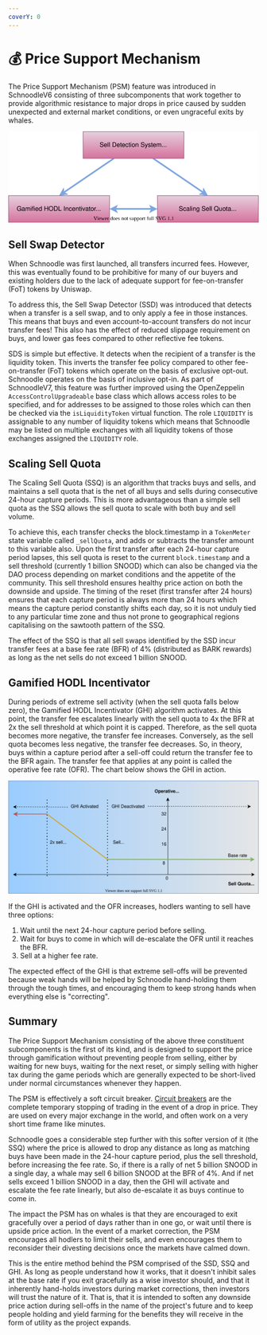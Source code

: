 ```yaml
---
coverY: 0
---
```


# 💰 Price Support Mechanism

The Price Support Mechanism (PSM) feature was introduced in SchnoodleV6 consisting of three subcomponents that work together to provide algorithmic resistance to major drops in price caused by sudden unexpected and external market conditions, or even ungraceful exits by whales.

![PSM Components](../.gitbook/assets/psm-components.svg)

## Sell Swap Detector

When Schnoodle was first launched, all transfers incurred fees. However, this was eventually found to be prohibitive for many of our buyers and existing holders due to the lack of adequate support for fee-on-transfer (FoT) tokens by Uniswap.

To address this, the Sell Swap Detector (SSD) was introduced that detects when a transfer is a sell swap, and to only apply a fee in those instances. This means that buys and even account-to-account transfers do not incur transfer fees! This also has the effect of reduced slippage requirement on buys, and lower gas fees compared to other reflective fee tokens.

SDS is simple but effective. It detects when the recipient of a transfer is the liquidity token. This inverts the transfer fee policy compared to other fee-on-transfer (FoT) tokens which operate on the basis of exclusive opt-out. Schnoodle operates on the basis of inclusive opt-in. As part of SchnoodleV7, this feature was further improved using the OpenZeppelin `AccessControlUpgradeable` base class which allows access roles to be specified, and for addresses to be assigned to those roles which can then be checked via the `isLiquidityToken` virtual function. The role `LIQUIDITY` is assignable to any number of liquidity tokens which means that Schnoodle may be listed on multiple exchanges with all liquidity tokens of those exchanges assigned the `LIQUIDITY` role.

## Scaling Sell Quota

The Scaling Sell Quota (SSQ) is an algorithm that tracks buys and sells, and maintains a sell quota that is the net of all buys and sells during consecutive 24-hour capture periods. This is more advantageous than a simple sell quota as the SSQ allows the sell quota to scale with both buy and sell volume.

To achieve this, each transfer checks the block.timestamp in a `TokenMeter` state variable called `_sellQuota`, and adds or subtracts the transfer amount to this variable also. Upon the first transfer after each 24-hour capture period lapses, this sell quota is reset to the current `block.timestamp` and a sell threshold (currently 1 billion SNOOD) which can also be changed via the DAO process depending on market conditions and the appetite of the community. This sell threshold ensures healthy price action on both the downside and upside. The timing of the reset (first transfer after 24 hours) ensures that each capture period is always more than 24 hours which means the capture period constantly shifts each day, so it is not unduly tied to any particular time zone and thus not prone to geographical regions capitalising on the sawtooth pattern of the SSQ.

The effect of the SSQ is that all sell swaps identified by the SSD incur transfer fees at a base fee rate (BFR) of 4% (distributed as BARK rewards) as long as the net sells do not exceed 1 billion SNOOD.

## Gamified HODL Incentivator

During periods of extreme sell activity (when the sell quota falls below zero), the Gamified HODL Incentivator (GHI) algorithm activates. At this point, the transfer fee escalates linearly with the sell quota to 4x the BFR at 2x the sell threshold at which point it is capped. Therefore, as the sell quota becomes more negative, the transfer fee increases. Conversely, as the sell quota becomes less negative, the transfer fee decreases. So, in theory, buys within a capture period after a sell-off could return the transfer fee to the BFR again. The transfer fee that applies at any point is called the operative fee rate (OFR). The chart below shows the GHI in action.

![](../.gitbook/assets/psm-chart.svg)

If the GHI is activated and the OFR increases, hodlers wanting to sell have three options:

1. Wait until the next 24-hour capture period before selling.
2. Wait for buys to come in which will de-escalate the OFR until it reaches the BFR.
3. Sell at a higher fee rate.

The expected effect of the GHI is that extreme sell-offs will be prevented because weak hands will be helped by Schnoodle hand-holding them through the tough times, and encouraging them to keep strong hands when everything else is "correcting".

## Summary

The Price Support Mechanism consisting of the above three constituent subcomponents is the first of its kind, and is designed to support the price through gamification without preventing people from selling, either by waiting for new buys, waiting for the next reset, or simply selling with higher tax during the game periods which are generally expected to be short-lived under normal circumstances whenever they happen.

The PSM is effectively a soft circuit breaker. [Circuit breakers](https://www.investopedia.com/terms/c/circuitbreaker.asp) are the complete temporary stopping of trading in the event of a drop in price. They are used on every major exchange in the world, and often work on a very short time frame like minutes.

Schnoodle goes a considerable step further with this softer version of it (the SSQ) where the price is allowed to drop any distance as long as matching buys have been made in the 24-hour capture period, plus the sell threshold, before increasing the fee rate. So, if there is a rally of net 5 billion SNOOD in a single day, a whale may sell 6 billion SNOOD at the BFR of 4%. And if net sells exceed 1 billion SNOOD in a day, then the GHI will activate and escalate the fee rate linearly, but also de-escalate it as buys continue to come in.

The impact the PSM has on whales is that they are encouraged to exit gracefully over a period of days rather than in one go, or wait until there is upside price action. In the event of a market correction, the PSM encourages all hodlers to limit their sells, and even encourages them to reconsider their divesting decisions once the markets have calmed down.

This is the entire method behind the PSM comprised of the SSD, SSQ and GHI. As long as people understand how it works, that it doesn't inhibit sales at the base rate if you exit gracefully as a wise investor should, and that it inherently hand-holds investors during market corrections, then investors will trust the nature of it. That is, that it is intended to soften any downside price action during sell-offs in the name of the project's future and to keep people holding and yield farming for the benefits they will receive in the form of utility as the project expands.

